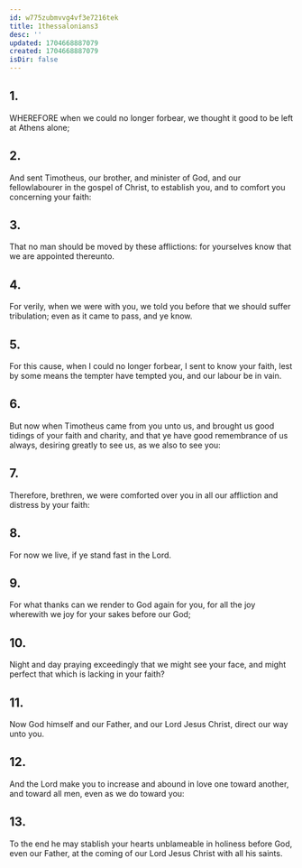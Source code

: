 ```yaml
---
id: w775zubmvvg4vf3e7216tek
title: 1thessalonians3
desc: ''
updated: 1704668887079
created: 1704668887079
isDir: false
---
```

## 1.
WHEREFORE when we could no longer forbear, we thought it good to be left at Athens alone;
## 2.
And sent Timotheus, our brother, and minister of God, and our fellowlabourer in the gospel of Christ, to establish you, and to comfort you concerning your faith:
## 3.
That no man should be moved by these afflictions: for yourselves know that we are appointed thereunto.
## 4.
For verily, when we were with you, we told you before that we should suffer tribulation; even as it came to pass, and ye know.
## 5.
For this cause, when I could no longer forbear, I sent to know your faith, lest by some means the tempter have tempted you, and our labour be in vain.
## 6.
But now when Timotheus came from you unto us, and brought us good tidings of your faith and charity, and that ye have good remembrance of us always, desiring greatly to see us, as we also to see you:
## 7.
Therefore, brethren, we were comforted over you in all our affliction and distress by your faith:
## 8.
For now we live, if ye stand fast in the Lord.
## 9.
For what thanks can we render to God again for you, for all the joy wherewith we joy for your sakes before our God;
## 10.
Night and day praying exceedingly that we might see your face, and might perfect that which is lacking in your faith?
## 11.
Now God himself and our Father, and our Lord Jesus Christ, direct our way unto you.
## 12.
And the Lord make you to increase and abound in love one toward another, and toward all men, even as we do toward you:
## 13.
To the end he may stablish your hearts unblameable in holiness before God, even our Father, at the coming of our Lord Jesus Christ with all his saints.
